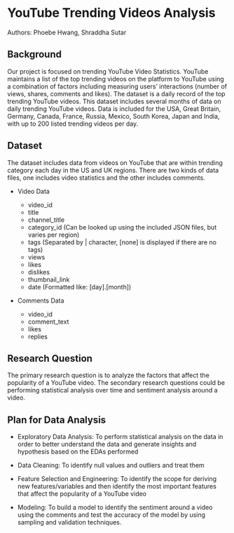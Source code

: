 # YouTube Trending Videos Analysis

Authors: Phoebe Hwang, Shraddha Sutar


## Background
Our project is focused on trending YouTube Video Statistics. YouTube maintains a list of the top trending videos on the platform to YouTube using a combination of factors including measuring users’ interactions (number of views, shares, comments and likes). The dataset is a daily record of the top trending YouTube videos. This dataset includes several months of data on daily trending YouTube videos. Data is included for the USA, Great Britain, Germany, Canada, France, Russia, Mexico, South Korea, Japan and India, with up to 200 listed trending videos per day.


## Dataset
The dataset includes data from videos on YouTube that are within trending category each day in the US and UK regions. There are two kinds of data files, one includes video statistics and the other includes comments.


- Video Data
  - video_id
  -	title
  -	channel_title
  -	category_id (Can be looked up using the included JSON files, but varies per region)
  -	tags (Separated by | character, [none] is displayed if there are no tags)
  -	views
  -	likes
  -	dislikes
  -	thumbnail_link
  -	date (Formatted like: [day].[month])

- Comments Data
  -	video_id
  -	comment_text
  -	likes
  -	replies


## Research Question
The primary research question is to analyze the factors that affect the popularity of a YouTube video. The secondary research questions could be performing statistical analysis over time and sentiment analysis around a video.


## Plan for Data Analysis
-	Exploratory Data Analysis: To perform statistical analysis on the data in order to better understand the data and generate insights and hypothesis based on the EDAs performed

-	Data Cleaning: To identify null values and outliers and treat them

-	Feature Selection and Engineering: To identify the scope for deriving new features/variables and then identify the most important features that affect the popularity of a YouTube video

-	Modeling: To build a model to identify the sentiment around a video using the comments and test the accuracy of the model by using sampling and validation techniques.
